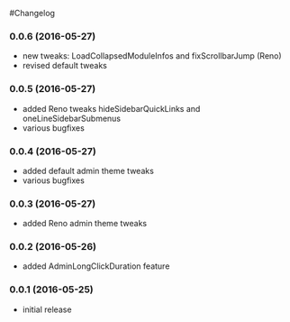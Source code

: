#Changelog


### 0.0.6 (2016-05-27)

- new tweaks: LoadCollapsedModuleInfos and fixScrollbarJump (Reno)
- revised default tweaks


### 0.0.5 (2016-05-27)

- added Reno tweaks hideSidebarQuickLinks and oneLineSidebarSubmenus
- various bugfixes


### 0.0.4 (2016-05-27)

- added default admin theme tweaks
- various bugfixes


### 0.0.3 (2016-05-27)

- added Reno admin theme tweaks


### 0.0.2 (2016-05-26)

- added AdminLongClickDuration feature


### 0.0.1 (2016-05-25)

- initial release